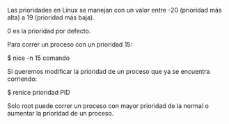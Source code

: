 Las prioridades en Linux se manejan con un valor entre -20 (prioridad más alta) a 19 (prioridad más baja).

0 es la prioridad por defecto.

Para correr un proceso con un prioridad 15: 

$ nice -n 15 comando 

Si queremos modificar la prioridad de un proceso que ya se encuentra corriendo: 

$ renice prioridad PID 

Solo root puede correr un proceso con mayor prioridad de la normal o aumentar la prioridad de un proceso.